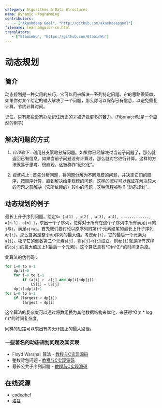 ```yaml
---
category: Algorithms & Data Structures
name: Dynamic Programming
contributors:
    - ["Akashdeep Goel", "http://github.com/akashdeepgoel"]
filename: learnangular-cn.html
translators:
   - ["EtaoinWu", "https://github.com/EtaoinWu"]
---
```


# 动态规划

## 简介

动态规划是一种实用的技巧，它可以用来解决一系列特定问题。它的思路很简单，如果你对某个给定的输入解决了一个问题，那么你可以保存已有信息，以避免重复计算，节约计算时间。

记住，只有那些没有办法记住历史的才被迫做更多的苦力。(Fibonacci就是一个显然的例子)

## 解决问题的方式

1. *自顶向下* : 利用分支策略分解问题。如果你已经解决过当前子问题了，那么就返回已有信息。如果当前子问题没有计算过，那么就对它进行计算。这样的方法很易于思考、很直观。这被称作“记忆化”。

2. *自底向上* : 首先分析问题，将问题分解为不同规模的问题，并决定它们的顺序，按顺序计算，直到解决给定规模的问题。这样的流程可以保证在解决较大的问题之前解决（它所依赖的）较小的问题。这种流程被称作“动态规划”。

## 动态规划的例子

最长上升子序列问题。给定`S= {a[1] , a[2] , a[3], a[4], ............., a[n-1], a[n] }`，求出一个子序列，使得对于所有在这个子序列中所有满足`j<i`的`j`与`i`，满足`aj<ai`。首先我们要讨论以原序列的第`i`个元素结尾的最长上升子序列`dp[i]`。那么答案是整个dp序列的最大值。考虑`dp[i]`，它的最后一个元素为`a[i]`。枚举它的倒数第二个元素`a[j]`，则`a[j]<a[i]`成立。则`dp[i]`就是所有这样的`dp[j]`的最大值加上1(最后一个元素)。这个算法具有*O(n^2)*的时间复杂度。

此算法的伪代码：

```python
for i=0 to n-1
    dp[i]=0
    for j=0 to i-1
        if (a[i] >  a[j] and dp[i]<dp[j])
            LS[i] = LS[j]
	dp[i]=dp[i]+1
for i=0 to n-1
    if (largest < dp[i])
		largest = dp[i]
```

这个算法的复杂度可以通过将数组换为其他数据结构来优化，来获得*O(n * log n)*的时间复杂度。

同样的思路可以求出有向无环图上的最大路径。

### 一些著名的动态规划问题及其实现

- Floyd Warshall 算法 - [教程与C实现源码](http://www.thelearningpoint.net/computer-science/algorithms-all-to-all-shortest-paths-in-graphs---floyd-warshall-algorithm-with-c-program-source-code)
- 整数背包问题 - [教程与C实现源码](http://www.thelearningpoint.net/computer-science/algorithms-dynamic-programming---the-integer-knapsack-problem)
- 最长公共子序列问题 - [教程与C实现源码](http://www.thelearningpoint.net/computer-science/algorithms-dynamic-programming---longest-common-subsequence)

## 在线资源

* [codechef](https://www.codechef.com/wiki/tutorial-dynamic-programming)
* [洛谷](https://www.luogu.org/problem/lists?name=&orderitem=pid&tag=3)
